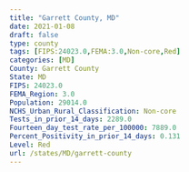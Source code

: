 ```yaml
---
title: "Garrett County, MD"
date: 2021-01-08
draft: false
type: county
tags: [FIPS:24023.0,FEMA:3.0,Non-core,Red]
categories: [MD]
County: Garrett County
State: MD
FIPS: 24023.0
FEMA_Region: 3.0
Population: 29014.0
NCHS_Urban_Rural_Classification: Non-core
Tests_in_prior_14_days: 2289.0
Fourteen_day_test_rate_per_100000: 7889.0
Percent_Positivity_in_prior_14_days: 0.131
Level: Red
url: /states/MD/garrett-county
---
```



